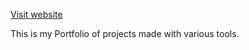 [Visit website](https://www.khanghy2130.github.io)

This is my Portfolio of projects made with various tools.

